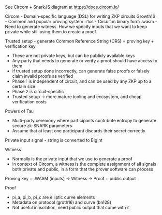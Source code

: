 See Circom + SnarkJS diagram at https://docs.circom.io/

Circom - Domain-specific language (DSL) for writing ZKP circuits
Growth16 - Common and popular proving system
.r1cs - Circuit in binary form
.wasm - Need to generate witness. How we specify inputs that we want to keep private while still using them to create a proof.

Trusted setup - generate Common Reference String (CRS) = proving key + verification key
- These are not private keys, but can be publicly available keys
- Any party that needs to generate or verify a proof should have access to them
- If trusted setup done incorrectly, can generate false proofs or falsely claim invalid proofs as verified
- Phase 1 is independent of circuit, and can be used by any ZKP up to a certain size
- Phase 2 is circuit-specific
- Trusted setup -> more mature tooling and ecosystem, and cheap verification costs

Powers of Tau
- Multi-party ceremony where participants contribute entropy to generate secure zk-SNARK parameters
- Assume that at least one participant discards their secret correctly

Private input signal - string is converted to BigInt

Witness
- Normally is the private input that we use to generate a proof
- In context of Circom, a witness is the complete assignment of all signals both private and public, in a form that the prover software can process

Proving key + .WASM (inputs) -> Witness -> Proof + public output

Proof
- pi_a, pi_b, pi_c are elliptic curve elements
- Metadata on protocol (groth16) and curve (bn128)
- Not useful in isolation, need public output that come with it